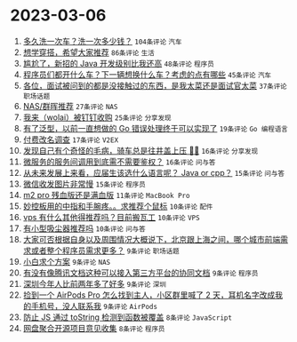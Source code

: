 # 2023-03-06

1. [多久洗一次车？洗一次多少钱？](https://www.v2ex.com/t/921467) `104条评论` `汽车`
1. [想学穿搭，希望大家推荐](https://www.v2ex.com/t/921432) `86条评论` `生活`
1. [尴尬了，新招的 Java 开发级别比我还高](https://www.v2ex.com/t/921478) `48条评论` `程序员`
1. [程序员们都开什么车？下一辆想换什么车？考虑的点有哪些](https://www.v2ex.com/t/921449) `45条评论` `汽车`
1. [各位，面试被问到的都是没接触过的东西，是我太菜还是面试官太菜](https://www.v2ex.com/t/921448) `37条评论` `职场话题`
1. [NAS/群晖推荐](https://www.v2ex.com/t/921502) `27条评论` `NAS`
1. [我来（wolai）被钉钉收购](https://www.v2ex.com/t/921489) `25条评论` `分享发现`
1. [有了泛型，以前一直想做的 Go 错误处理终于可以实现了](https://www.v2ex.com/t/921483) `19条评论` `Go 编程语言`
1. [付费改名调查](https://www.v2ex.com/t/921477) `17条评论` `V2EX`
1. [发现自己有个奇怪的毛病，骑车总是往井盖上压 😵‍💫](https://www.v2ex.com/t/921540) `16条评论` `分享发现`
1. [微服务的服务间调用到底需不需要鉴权？](https://www.v2ex.com/t/921507) `16条评论` `问与答`
1. [从未来发展上来看，应届生该选什么语言呢？ Java or cpp？](https://www.v2ex.com/t/921488) `15条评论` `问与答`
1. [微信收发图片非常慢](https://www.v2ex.com/t/921451) `15条评论` `程序员`
1. [m2 pro 残血版还是满血版](https://www.v2ex.com/t/921472) `11条评论` `MacBook Pro`
1. [妙控板用的中指和手腕疼。。求推荐个鼠标](https://www.v2ex.com/t/921515) `10条评论` `配件`
1. [vps 有什么其他得推荐吗？目前搬瓦工](https://www.v2ex.com/t/921497) `10条评论` `VPS`
1. [有小型吸尘器推荐吗](https://www.v2ex.com/t/921494) `10条评论` `问与答`
1. [大家可否根据自身以及周围情况大概说下，北京跟上海之间，哪个城市前端需求或者整个程序员需求更多？](https://www.v2ex.com/t/921496) `9条评论` `职场话题`
1. [小白求个方案](https://www.v2ex.com/t/921485) `9条评论` `NAS`
1. [有没有像腾讯文档这种可以接入第三方平台的协同文档](https://www.v2ex.com/t/921475) `9条评论` `程序员`
1. [深圳今年人比前两年多了好多](https://www.v2ex.com/t/921466) `9条评论` `深圳`
1. [捡到一个 AirPods Pro 怎么找到主人，小区群里喊了 2 天，耳机名字改成我的手机号，没人联系我](https://www.v2ex.com/t/921440) `9条评论` `AirPods`
1. [防止 JS 通过 toString 检测到函数被覆盖](https://www.v2ex.com/t/921522) `8条评论` `JavaScript`
1. [网盘聚合开源项目意见收集](https://www.v2ex.com/t/921456) `8条评论` `程序员`
